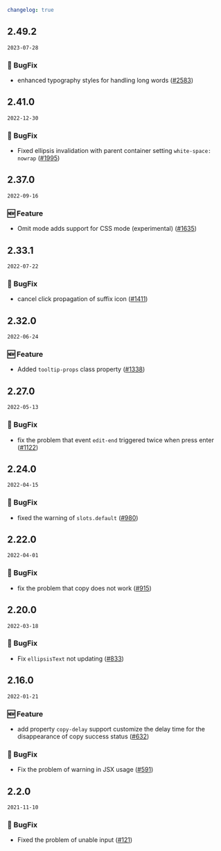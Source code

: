 ```yaml
changelog: true
```

## 2.49.2

`2023-07-28`

### 🐛 BugFix

- enhanced typography styles for handling long words ([#2583](https://github.com/arco-design/arco-design-vue/pull/2583))


## 2.41.0

`2022-12-30`

### 🐛 BugFix

- Fixed ellipsis invalidation with parent container setting `white-space: nowrap` ([#1995](https://github.com/arco-design/arco-design-vue/pull/1995))


## 2.37.0

`2022-09-16`

### 🆕 Feature

- Omit mode adds support for CSS mode (experimental) ([#1635](https://github.com/arco-design/arco-design-vue/pull/1635))


## 2.33.1

`2022-07-22`

### 🐛 BugFix

- cancel click propagation of suffix icon ([#1411](https://github.com/arco-design/arco-design-vue/pull/1411))


## 2.32.0

`2022-06-24`

### 🆕 Feature

- Added `tooltip-props` class property ([#1338](https://github.com/arco-design/arco-design-vue/pull/1338))


## 2.27.0

`2022-05-13`

### 🐛 BugFix

- fix the problem that event `edit-end` triggered twice when press enter ([#1122](https://github.com/arco-design/arco-design-vue/pull/1122))


## 2.24.0

`2022-04-15`

### 🐛 BugFix

- fixed the warning of `slots.default` ([#980](https://github.com/arco-design/arco-design-vue/pull/980))


## 2.22.0

`2022-04-01`

### 🐛 BugFix

- fix the problem that copy does not work ([#915](https://github.com/arco-design/arco-design-vue/pull/915))


## 2.20.0

`2022-03-18`

### 🐛 BugFix

- Fix `ellipsisText` not updating ([#833](https://github.com/arco-design/arco-design-vue/pull/833))


## 2.16.0

`2022-01-21`

### 🆕 Feature

- add property `copy-delay` support customize the delay time for the disappearance of copy success status ([#632](https://github.com/arco-design/arco-design-vue/pull/632))

### 🐛 BugFix

- Fix the problem of warning in JSX usage ([#591](https://github.com/arco-design/arco-design-vue/pull/591))


## 2.2.0

`2021-11-10`

### 🐛 BugFix

- Fixed the problem of unable input ([#121](https://github.com/arco-design/arco-design-vue/pull/121))

